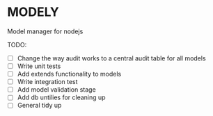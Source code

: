# MODELY
Model manager for nodejs

TODO:
* [ ] Change the way audit works to a central audit table for all models
* [ ] Write unit tests
* [ ] Add extends functionality to models
* [ ] Write integration test
* [ ] Add model validation stage
* [ ] Add db untilies for cleaning up
* [ ] General tidy up